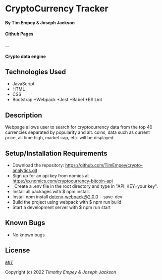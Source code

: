 # CryptoCurrency Tracker

#### By Tim Empey & Joseph Jackson

#### Github Pages
__

#### Crypto data engine

## Technologies Used

* JavaScript
* HTML
* CSS
* Bootstrap
*Webpack
*Jest
*Babel
*ES Lint

## Description

Webpage allows user to search for cryptocurrency data from the top 40 currencies separated by popularity and alt. coins, data such as current price, all time high, market cap, etc. will be displayed

## Setup/Installation Requirements

* Download the repository: https://github.com/TimEmpey/crypto-analytics.git
* Sign up for an api key from nomics at https://p.nomics.com/cryptocurrency-bitcoin-api
* _Create a .env file in the root directory and type in "API_KEY=your key".
* Install all packages with $ npm install.
* Install npm install dotenv-webpack@2.0.0 --save-dev
* Build the project using webpack with $ npm run build
* Start a development server with $ npm run start

## Known Bugs

* No known bugs

## License

_[MIT](https://en.wikipedia.org/wiki/MIT_License)_ 

Copyright (c) 2022 _Timothy Empey & Joseph Jackson_